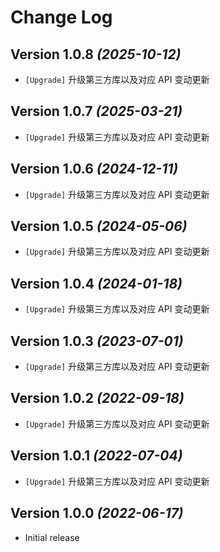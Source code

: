 Change Log
==========

Version 1.0.8 *(2025-10-12)*
----------------------------

* `[Upgrade]` 升级第三方库以及对应 API 变动更新

Version 1.0.7 *(2025-03-21)*
----------------------------

* `[Upgrade]` 升级第三方库以及对应 API 变动更新

Version 1.0.6 *(2024-12-11)*
----------------------------

* `[Upgrade]` 升级第三方库以及对应 API 变动更新

Version 1.0.5 *(2024-05-06)*
----------------------------

* `[Upgrade]` 升级第三方库以及对应 API 变动更新

Version 1.0.4 *(2024-01-18)*
----------------------------

* `[Upgrade]` 升级第三方库以及对应 API 变动更新

Version 1.0.3 *(2023-07-01)*
----------------------------

* `[Upgrade]` 升级第三方库以及对应 API 变动更新

Version 1.0.2 *(2022-09-18)*
----------------------------

* `[Upgrade]` 升级第三方库以及对应 API 变动更新

Version 1.0.1 *(2022-07-04)*
----------------------------

* `[Upgrade]` 升级第三方库以及对应 API 变动更新

Version 1.0.0 *(2022-06-17)*
----------------------------

* Initial release
